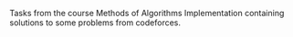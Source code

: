 Tasks from the course Methods of Algorithms Implementation containing solutions to some problems from codeforces.